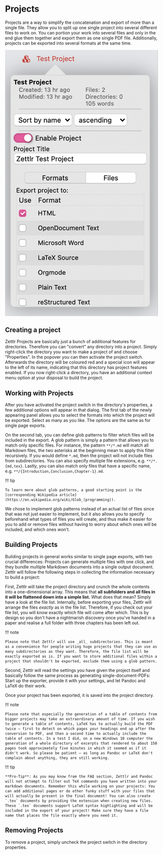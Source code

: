 # Projects

Projects are a way to simplify the concatenation and export of more than a single file. They allow you to split up one single project into several different files to work on. You can portion your work into several files and only in the end glue them together and export them as one single PDF file. Additionally, projects can be exported into several formats at the same time.

![project_directory.png](../img/project_directory.png)

## Creating a project

Zettlr Projects are basically just a bunch of additional features for directories. Therefore you can "convert" any directory into a project. Simply right-click the directory you want to make a project of and choose "Properties". In the popover you can then activate the project switch. Afterwards the directory will be coloured red and a special icon will appear to the left of its name, indicating that this directory has project features enabled. If you now right-click a directory, you have an additional context menu option at your disposal to build the project.

## Working with Projects

After you have activated the project switch in the directory's properties, a few additional options will appear in that dialog. The first tab of the newly appearing panel allows you to select the formats into which the project will be exported. Select as many as you like. The options are the same as for single page exports.

On the second tab, you can define glob patterns to filter which files will be included in the export. A glob pattern is simply a pattern that allows you to match only specific files. For instance, the pattern `**/*.md` will match all Markdown files, the two asterisks at the beginning mean to apply this filter recursively. If you would define `*.md`, then the project will not include files from subdirectories. You can also specify multiple file extensions, e.g. `**/*.{md,tex}`. Lastly, you can also match only files that have a specific name, e.g. `**/{Introduction,Conclusion,Chapter-1}.md`.

!!! tip

    To learn more about glob patterns, a good starting point is the [corresponding Wikipedia article](https://en.wikipedia.org/wiki/Glob_(programming)).

We chose to implement glob patterns instead of an actual list of files since that was not just easier to implement, but it also allows you to specify beforehand what types of files you will create, and thus make it easier for you to add or remove files without having to worry about which ones will be included, and which ones won't.

## Building Projects

Building projects in general works similar to single page exports, with two crucial differences: Projects can generate multiple files with one click, and they bundle multiple Markdown documents into a single output document. Zettlr will follow the following steps in collecting the information necessary to build a project:

First, Zettlr will take the project directory and crunch the whole contents into a one-dimensional array. This means that **all subfolders and all files in it will be flattened down into a simple list.** What does that mean? Simply have a look at the file list. Internally, before exporting your files, Zettlr will arrange the files _exactly_ as in the file list. Therefore, if you check out your file list, you will know exactly which file will come after which. This is by design so you don't have a nightmarish discovery once you've handed in a paper and realise a full folder with three chapters has been left out.

!!! note

    Please note that Zettlr will use _all_ subdirectories. This is meant as a convenience for people writing huge projects that they can use as many subdirectories as they want. Therefore, the file list will be exactly exported as is. If you want to store additional files within a project that shouldn't be exported, exclude them using a glob pattern.

Second, Zettlr will read the settings you have given the project itself and basically follow the same process as generating single-document-PDFs: Start up the exporter, provide it with your settings, and let Pandoc and LaTeX do their work.

Once your project has been exported, it is saved into the project directory.

!!! note

    Please note that especially the generation of a table of contents from bigger projects may take an extraordinary amount of time. If you wish to generate a table of contents, LaTeX has to actually build the PDF twice — first to detect on which pages your headings end up after the conversion to PDF, and then a second time to actually include the table of contents. In a test I did, on a new Windows 10 computer the generation of a whole directory of excerpts that rendered to about 150 pages took approximately five minutes in which it seemed as if it didn't work. So please be patient — as long as Pandoc or LaTeX don't complain about anything, they are still working.

!!! tip

    **Pro-Tip**: As you may know from the FAQ section, Zettlr and Pandoc will not attempt to filter out TeX commands you have written into your markdown documents. Remember this while working on your projects: You can add additional pages or do other funky stuff with your files that will actually be present in the final document! You can also create `.tex` documents by providing the extension when creating new files. These `.tex` documents support LaTeX syntax highlighting and will be included in the export of your project! Make sure they have a file name that places the file exactly where you need it.

## Removing Projects

To remove a project, simply uncheck the project switch in the directory properties.
